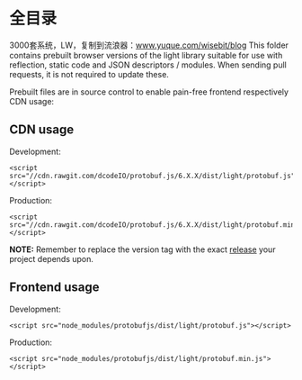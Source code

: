 # 全目录

3000套系统，LW，复制到流浪器：www.yuque.com/wisebit/blog
This folder contains prebuilt browser versions of the light library suitable for use with reflection, static code and JSON descriptors / modules. When sending pull requests, it is not required to update these.

Prebuilt files are in source control to enable pain-free frontend respectively CDN usage:

CDN usage
---------

Development:
```
<script src="//cdn.rawgit.com/dcodeIO/protobuf.js/6.X.X/dist/light/protobuf.js"></script>
```

Production:
```
<script src="//cdn.rawgit.com/dcodeIO/protobuf.js/6.X.X/dist/light/protobuf.min.js"></script>
```

**NOTE:** Remember to replace the version tag with the exact [release](https://github.com/dcodeIO/protobuf.js/tags) your project depends upon.

Frontend usage
--------------

Development:
```
<script src="node_modules/protobufjs/dist/light/protobuf.js"></script>
```

Production:
```
<script src="node_modules/protobufjs/dist/light/protobuf.min.js"></script>
```
